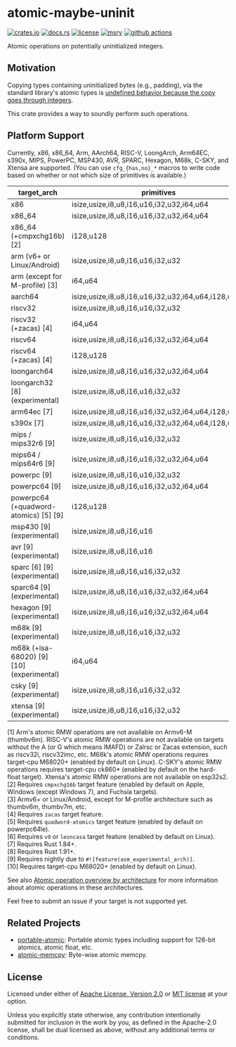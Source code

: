 # atomic-maybe-uninit

[![crates.io](https://img.shields.io/crates/v/atomic-maybe-uninit?style=flat-square&logo=rust)](https://crates.io/crates/atomic-maybe-uninit)
[![docs.rs](https://img.shields.io/badge/docs.rs-atomic--maybe--uninit-blue?style=flat-square&logo=docs.rs)](https://docs.rs/atomic-maybe-uninit)
[![license](https://img.shields.io/badge/license-Apache--2.0_OR_MIT-blue?style=flat-square)](#license)
[![msrv](https://img.shields.io/badge/msrv-1.74-blue?style=flat-square&logo=rust)](https://www.rust-lang.org)
[![github actions](https://img.shields.io/github/actions/workflow/status/taiki-e/atomic-maybe-uninit/ci.yml?branch=main&style=flat-square&logo=github)](https://github.com/taiki-e/atomic-maybe-uninit/actions)

<!-- tidy:sync-markdown-to-rustdoc:start:src/lib.rs -->

Atomic operations on potentially uninitialized integers.

## Motivation

Copying types containing uninitialized bytes (e.g., padding), via the standard library's atomic types
is [undefined behavior because the copy goes through integers][undefined-behavior].

This crate provides a way to soundly perform such operations.

## Platform Support

Currently, x86, x86_64, Arm, AArch64, RISC-V, LoongArch, Arm64EC, s390x, MIPS, PowerPC, MSP430, AVR, SPARC, Hexagon, M68k, C-SKY, and Xtensa are supported.
(You can use `cfg_{has,no}_*` macros to write code based on whether or not which size of primitives is available.)

| target_arch                     | primitives                                          | load/store | swap/CAS |
| ------------------------------- | --------------------------------------------------- |:----------:|:--------:|
| x86                             | isize,usize,i8,u8,i16,u16,i32,u32,i64,u64           | ✓          | ✓        |
| x86_64                          | isize,usize,i8,u8,i16,u16,i32,u32,i64,u64           | ✓          | ✓        |
| x86_64 (+cmpxchg16b) \[2]       | i128,u128                                           | ✓          | ✓        |
| arm (v6+ or Linux/Android)      | isize,usize,i8,u8,i16,u16,i32,u32                   | ✓          | ✓\[1]    |
| arm (except for M-profile) \[3] | i64,u64                                             | ✓          | ✓        |
| aarch64                         | isize,usize,i8,u8,i16,u16,i32,u32,i64,u64,i128,u128 | ✓          | ✓        |
| riscv32                         | isize,usize,i8,u8,i16,u16,i32,u32                   | ✓          | ✓\[1]    |
| riscv32 (+zacas) \[4]           | i64,u64                                             | ✓          | ✓        |
| riscv64                         | isize,usize,i8,u8,i16,u16,i32,u32,i64,u64           | ✓          | ✓\[1]    |
| riscv64 (+zacas) \[4]           | i128,u128                                           | ✓          | ✓        |
| loongarch64                     | isize,usize,i8,u8,i16,u16,i32,u32,i64,u64           | ✓          | ✓        |
| loongarch32 \[8] (experimental) | isize,usize,i8,u8,i16,u16,i32,u32                   | ✓          | ✓        |
| arm64ec \[7]                    | isize,usize,i8,u8,i16,u16,i32,u32,i64,u64,i128,u128 | ✓          | ✓        |
| s390x \[7]                      | isize,usize,i8,u8,i16,u16,i32,u32,i64,u64,i128,u128 | ✓          | ✓        |
| mips / mips32r6 \[9]            | isize,usize,i8,u8,i16,u16,i32,u32                   | ✓          | ✓        |
| mips64 / mips64r6 \[9]          | isize,usize,i8,u8,i16,u16,i32,u32,i64,u64           | ✓          | ✓        |
| powerpc \[9]                    | isize,usize,i8,u8,i16,u16,i32,u32                   | ✓          | ✓        |
| powerpc64 \[9]                  | isize,usize,i8,u8,i16,u16,i32,u32,i64,u64           | ✓          | ✓        |
| powerpc64 (+quadword-atomics) \[5] \[9]| i128,u128                                    | ✓          | ✓        |
| msp430 \[9] (experimental)      | isize,usize,i8,u8,i16,u16                           | ✓          | ✓        |
| avr \[9] (experimental)         | isize,usize,i8,u8,i16,u16                           | ✓          | ✓        |
| sparc \[6] \[9] (experimental)  | isize,usize,i8,u8,i16,u16,i32,u32                   | ✓          | ✓        |
| sparc64 \[9] (experimental)     | isize,usize,i8,u8,i16,u16,i32,u32,i64,u64           | ✓          | ✓        |
| hexagon \[9] (experimental)     | isize,usize,i8,u8,i16,u16,i32,u32,i64,u64           | ✓          | ✓        |
| m68k \[9] (experimental)        | isize,usize,i8,u8,i16,u16,i32,u32                   | ✓          | ✓\[1]    |
| m68k (+isa-68020) \[9] \[10] (experimental) | i64,u64                                 | ✓          | ✓        |
| csky \[9] (experimental)        | isize,usize,i8,u8,i16,u16,i32,u32                   | ✓          | ✓\[1]    |
| xtensa \[9] (experimental)      | isize,usize,i8,u8,i16,u16,i32,u32                   | ✓          | ✓\[1]    |

\[1] Arm's atomic RMW operations are not available on Armv6-M (thumbv6m). RISC-V's atomic RMW operations are not available on targets without the A (or G which means IMAFD) or Zalrsc or Zacas extension, such as riscv32i, riscv32imc, etc. M68k's atomic RMW operations requires target-cpu M68020+ (enabled by default on Linux). C-SKY's atomic RMW operations requires target-cpu ck860\* (enabled by default on the hard-float target). Xtensa's atomic RMW operations are not available on esp32s2.<br>
\[2] Requires `cmpxchg16b` target feature (enabled by default on Apple, Windows (except Windows 7), and Fuchsia targets).<br>
\[3] Armv6+ or Linux/Android, except for M-profile architecture such as thumbv6m, thumbv7m, etc.<br>
\[4] Requires `zacas` target feature.<br>
\[5] Requires `quadword-atomics` target feature (enabled by default on powerpc64le).<br>
\[6] Requires `v9` or `leoncasa` target feature (enabled by default on Linux).<br>
\[7] Requires Rust 1.84+.<br>
\[8] Requires Rust 1.91+.<br>
\[9] Requires nightly due to `#![feature(asm_experimental_arch)]`.<br>
\[10] Requires target-cpu M68020+ (enabled by default on Linux).<br>

See also [Atomic operation overview by architecture](https://github.com/taiki-e/atomic-maybe-uninit/blob/HEAD/src/arch/README.md)
for more information about atomic operations in these architectures.

Feel free to submit an issue if your target is not supported yet.

## Related Projects

- [portable-atomic]: Portable atomic types including support for 128-bit atomics, atomic float, etc.
- [atomic-memcpy]: Byte-wise atomic memcpy.

[atomic-memcpy]: https://github.com/taiki-e/atomic-memcpy
[portable-atomic]: https://github.com/taiki-e/portable-atomic
[undefined-behavior]: https://doc.rust-lang.org/reference/behavior-considered-undefined.html

<!-- tidy:sync-markdown-to-rustdoc:end -->

## License

Licensed under either of [Apache License, Version 2.0](LICENSE-APACHE) or
[MIT license](LICENSE-MIT) at your option.

Unless you explicitly state otherwise, any contribution intentionally submitted
for inclusion in the work by you, as defined in the Apache-2.0 license, shall
be dual licensed as above, without any additional terms or conditions.
